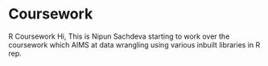 # Coursework
R Coursework
Hi, This is Nipun Sachdeva starting to work over the coursework which AIMS at data wrangling using various inbuilt libraries in R rep.
